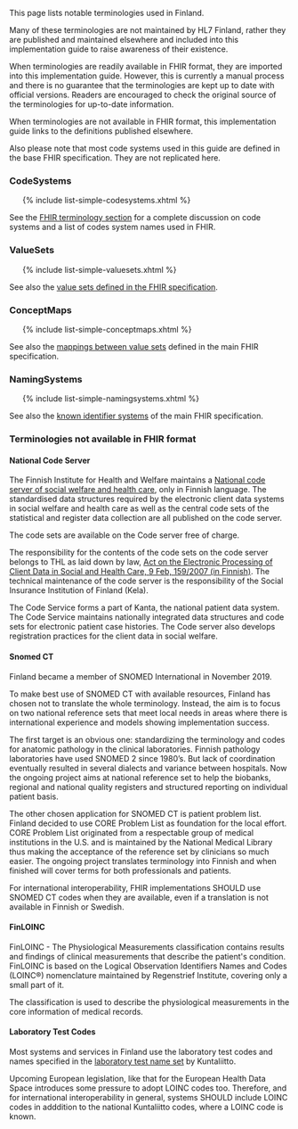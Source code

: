 This page lists notable terminologies used in Finland.

Many of these terminologies are not maintained by HL7 Finland, rather they are published and
maintained elsewhere and included into this implementation guide to raise awareness of their
existence.

When terminologies are readily available in FHIR format, they are imported into this implementation
guide. However, this is currently a manual process and there is no guarantee that the terminologies
are kept up to date with official versions. Readers are encouraged to check the original source of
the terminologies for up-to-date information.

When terminologies are not available in FHIR format, this implementation guide links to the
definitions published elsewhere.

Also please note that most code systems used in this guide are defined in the base FHIR
specification. They are not replicated here.

### CodeSystems
  
<ul>
{% include list-simple-codesystems.xhtml %}
</ul>

See the [FHIR terminology section](https://hl7.org/fhir/terminologies-systems.html) for a complete
discussion on code systems and a list of codes system names used in FHIR.

### ValueSets

<ul>
{% include list-simple-valuesets.xhtml %}
</ul>

See also the
[value sets defined in the FHIR specification](https://hl7.org/fhir/terminologies-valuesets.html).

### ConceptMaps

<ul>
{% include list-simple-conceptmaps.xhtml %}
</ul>

See also the [mappings between value sets](https://hl7.org/fhir/terminologies-conceptmaps.html)
defined in the main FHIR specification. 

### NamingSystems

<ul>
{% include list-simple-namingsystems.xhtml %}
</ul>

See also the [known identifier systems](https://hl7.org/fhir/identifier-registry.html) of the main
FHIR specification.

### Terminologies not available in FHIR format

#### National Code Server

The Finnish Institute for Health and Welfare maintains a
[National code server of social welfare and health care](https://koodistopalvelu.kanta.fi/codeserver/pages/classification-list-page.xhtml),
only in Finnish language. The standardised data structures required by the electronic client data
systems in social welfare and health care as well as the central code sets of the statistical and
register data collection are all published on the code server.

The code sets are available on the Code server free of charge.

The responsibility for the contents of the code sets on the code server belongs to THL as laid down
by law,
[Act on the Electronic Processing of Client Data in Social and Health Care, 9 Feb, 159/2007 (in Finnish)](http://www.finlex.fi/fi/laki/ajantasa/2007/20070159).
The technical maintenance of the code server is the responsibility of the Social Insurance
Institution of Finland (Kela).

The Code Service forms a part of Kanta, the national patient data system. The Code Service
maintains nationally integrated data structures and code sets for electronic patient case
histories. The Code server also develops registration practices for the client data in social
welfare.

#### Snomed CT

Finland became a member of SNOMED International in November 2019. 

To make best use of SNOMED CT with available resources, Finland has chosen not to translate the
whole terminology. Instead, the aim is to focus on two national reference sets that meet local
needs in areas where there is international experience and models showing implementation success.

The first target is an obvious one: standardizing the terminology and codes for anatomic pathology
in the clinical laboratories. Finnish pathology laboratories have used SNOMED 2 since 1980’s. But
lack of coordination eventually resulted in several dialects and variance between hospitals. Now
the ongoing project aims at national reference set to help the biobanks, regional and national
quality registers and structured reporting on individual patient basis.

The other chosen application for SNOMED CT is patient problem list. Finland decided to use CORE
Problem List as foundation for the local effort. CORE Problem List originated from a respectable
group of medical institutions in the U.S. and is maintained by the National Medical Library thus
making the acceptance of the reference set by clinicians so much easier. The ongoing project
translates terminology into Finnish and when finished will cover terms for both professionals and
patients.

For international interoperability, FHIR implementations SHOULD use SNOMED CT codes when they are
available, even if a translation is not available in Finnish or Swedish.

#### FinLOINC

FinLOINC - The Physiological Measurements classification contains results and findings of clinical
measurements that describe the patient's condition. FinLOINC is based on the Logical Observation
Identifiers Names and Codes (LOINC®) nomenclature maintained by Regenstrief Institute, covering
only a small part of it.

The classification is used to describe the physiological measurements in the core information of
medical records.

#### Laboratory Test Codes

Most systems and services in Finland use the laboratory test codes and names specified in the
[laboratory test name set](https://koodistopalvelu.kanta.fi/codeserver/pages/classification-view-page.xhtml?classificationKey=88&versionKey=120)
by Kuntaliitto.

Upcoming European legislation, like that for the European Health Data Space introduces some
pressure to adopt LOINC codes too. Therefore, and for international interoperability in general,
systems SHOULD include LOINC codes in adddition to the national Kuntaliitto codes, where a LOINC
code is known.
